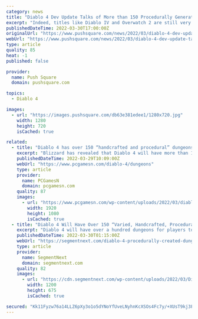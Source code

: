 ```yaml
---
category: news
title: "Diablo 4 Dev Update Talks of More than 150 Procedurally Generated Dungeons"
excerpt: "Indeed, titles like Diablo IV and Overwatch 2 are still very much in the works, even though setbacks within the company have quite clearly had an impact on development cycles, and, more importantly, ..."
publishedDateTime: 2022-03-30T17:00:00Z
originalUrl: "https://www.pushsquare.com/news/2022/03/diablo-4-dev-update-talks-of-more-than-150-procedurally-generated-dungeons"
webUrl: "https://www.pushsquare.com/news/2022/03/diablo-4-dev-update-talks-of-more-than-150-procedurally-generated-dungeons"
type: article
quality: 85
heat: -1
published: false

provider:
  name: Push Square
  domain: pushsquare.com

topics:
  - Diablo 4

images:
  - url: "https://images.pushsquare.com/db63e381edee1/1280x720.jpg"
    width: 1280
    height: 720
    isCached: true

related:
  - title: "Diablo 4 has over 150 “handcrafted and procedural” dungeons"
    excerpt: "Blizzard has revealed that Diablo 4 will have more than 150 \"handcrafted and yet procedurally generated\" dungeons in a new quarterly update ..."
    publishedDateTime: 2022-03-29T10:09:00Z
    webUrl: "https://www.pcgamesn.com/diablo-4/dungeons"
    type: article
    provider:
      name: PCGamesN
      domain: pcgamesn.com
    quality: 87
    images:
      - url: "https://www.pcgamesn.com/wp-content/uploads/2022/03/diablo-4-dungeons.jpg"
        width: 1920
        height: 1080
        isCached: true
  - title: "Diablo 4 Will Have Over 150 “Varied, Handcrafted, Procedurally Created” Dungeons"
    excerpt: "Diablo 4 will have over a hundred dungeons for players to explore, loot, and survive; all uniquely designed around the \"return to darkness\" pillar. In a ..."
    publishedDateTime: 2022-03-30T01:15:00Z
    webUrl: "https://segmentnext.com/diablo-4-procedurally-created-dungeons/"
    type: article
    provider:
      name: SegmentNext
      domain: segmentnext.com
    quality: 82
    images:
      - url: "https://cdn.segmentnext.com/wp-content/uploads/2022/03/Diablo-4-Caves.jpg"
        width: 1200
        height: 675
        isCached: true

secured: "Kk11Fyzw76a14LLZ6pXy3o1o5dYNoYfUveLNyhnKcXSOs4Fc7y/+XUsT9kj3FBOGAlie83fGbv38XNUh7IoRtn1UPfwQypPSdZAOEE36uFqKTxYopCSYyCZzzqv5yjYTM19zebC3j8HQaOghaBYG2LGxTr3yzAKsGE9SjmeOgfmq4yBUZPO9RFStu1jjwRhW8EvN4dO8gLiRc/ErUeCbgnpN8Yw9twUqrHVCXuFZdn0TwpbI67usM4oyoGMFHepVGONXMeGvNLuovoiCEhKZKh8i5BbkuSRfBEqQKntzWZoNq2GTyqoF4NbgaTwOUSsKfvvEKWNyOJUJtTCvnxEsBfWgPcDj1v/Uh57MFyUsUp4=;CsIuyrUoZRnUUJK2DVY/3g=="
---
```


